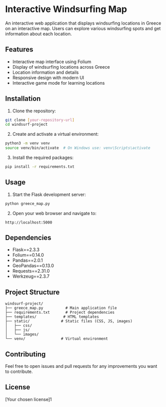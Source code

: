 # Interactive Windsurfing Map

An interactive web application that displays windsurfing locations in Greece on an interactive map. Users can explore various windsurfing spots and get information about each location.

## Features

- Interactive map interface using Folium
- Display of windsurfing locations across Greece
- Location information and details
- Responsive design with modern UI
- Interactive game mode for learning locations

## Installation

1. Clone the repository:
```bash
git clone [your-repository-url]
cd windsurf-project
```

2. Create and activate a virtual environment:
```bash
python3 -m venv venv
source venv/bin/activate  # On Windows use: venv\Scripts\activate
```

3. Install the required packages:
```bash
pip install -r requirements.txt
```

## Usage

1. Start the Flask development server:
```bash
python greece_map.py
```

2. Open your web browser and navigate to:
```
http://localhost:5000
```

## Dependencies

- Flask==2.3.3
- Folium==0.14.0
- Pandas==2.0.1
- GeoPandas==0.13.0
- Requests==2.31.0
- Werkzeug==2.3.7

## Project Structure

```
windsurf-project/
├── greece_map.py          # Main application file
├── requirements.txt       # Project dependencies
├── templates/            # HTML templates
├── static/              # Static files (CSS, JS, images)
│   ├── css/
│   ├── js/
│   └── images/
└── venv/                # Virtual environment
```

## Contributing

Feel free to open issues and pull requests for any improvements you want to contribute.

## License

[Your chosen license]1